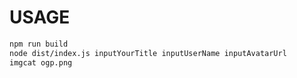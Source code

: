 # USAGE

```bash
npm run build
node dist/index.js inputYourTitle inputUserName inputAvatarUrl
imgcat ogp.png
```

